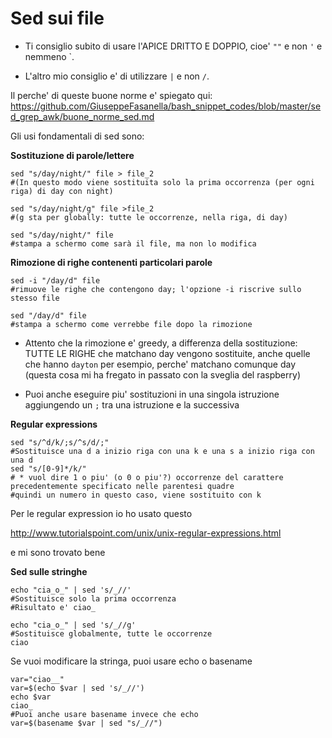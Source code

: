 # Sed sui file
* Ti consiglio subito di usare l'APICE DRITTO E DOPPIO, cioe' `""` e non `'` e nemmeno \`.

* L'altro mio consiglio e' di utilizzare `|` e non `/`.

Il perche' di queste buone norme e' spiegato qui:
https://github.com/GiuseppeFasanella/bash_snippet_codes/blob/master/sed_grep_awk/buone_norme_sed.md

Gli usi fondamentali di sed sono:

**Sostituzione di parole/lettere**
```
sed "s/day/night/" file > file_2
#(In questo modo viene sostituita solo la prima occorrenza (per ogni riga) di day con night)
```
```
sed "s/day/night/g" file >file_2
#(g sta per globally: tutte le occorrenze, nella riga, di day)
```
```
sed "s/day/night/" file
#stampa a schermo come sarà il file, ma non lo modifica
```

**Rimozione di righe contenenti particolari parole**
```
sed -i "/day/d" file
#rimuove le righe che contengono day; l'opzione -i riscrive sullo stesso file
```
```
sed "/day/d" file
#stampa a schermo come verrebbe file dopo la rimozione
```
* Attento che la rimozione e' greedy, a differenza della sostituzione: TUTTE LE RIGHE che matchano day vengono sostituite, anche quelle che hanno `dayton` per esempio, perche' matchano comunque day (questa cosa mi ha fregato
in passato con la sveglia del raspberry)

* Puoi anche eseguire piu' sostituzioni in una singola istruzione aggiungendo un `;` tra una istruzione e la successiva

**Regular expressions**
```
sed "s/^d/k/;s/^s/d/;"
#Sostituisce una d a inizio riga con una k e una s a inizio riga con una d
sed "s/[0-9]*/k/" 
# * vuol dire 1 o piu' (o 0 o piu'?) occorrenze del carattere precedentemente specificato nelle parentesi quadre
#quindi un numero in questo caso, viene sostituito con k
```
Per le regular expression io ho usato questo

http://www.tutorialspoint.com/unix/unix-regular-expressions.html

e mi sono trovato bene

**Sed sulle stringhe**
```
echo "cia_o_" | sed 's/_//'
#Sostituisce solo la prima occorrenza
#Risultato e' ciao_
```
```
echo "cia_o_" | sed 's/_//g'
#Sostituisce globalmente, tutte le occorrenze
ciao
```

Se vuoi modificare la stringa, puoi usare echo o basename
```
var="ciao__"
var=$(echo $var | sed 's/_//')
echo $var
ciao_
#Puoi anche usare basename invece che echo
var=$(basename $var | sed "s/_//")
```

